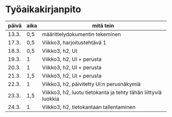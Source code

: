# Työaikakirjanpito

| päivä | aika | mitä tein |
| ----- | ---- | --------- |
| 13.3. | 0,5  | määrittelydokumentin tekeminen |
| 17.3. | 0,5  | Viikko3, harjoitustehtävä 1 |
| 18.3. | 0,5  | Viikko3, h2, UI |
| 19.3. | 1  | Viikko3, h2, UI + perusta |
| 20.3. | 1  | Viikko3, h2, UI + perusta |
| 21.3. | 1,5  | Viikko3, h2, UI + perusta |
| 22.3. | 1  | Viikko3, h2, päivitetty UI:n perusnäkymiä |
| 23.3. | 1,5  | Viikko3, h2, luotu tietokanta ja tehty tähän liittyviä luokkia |
|24.3.| 1 | Viikko3, h2, tietokantaan tallentaminen |

